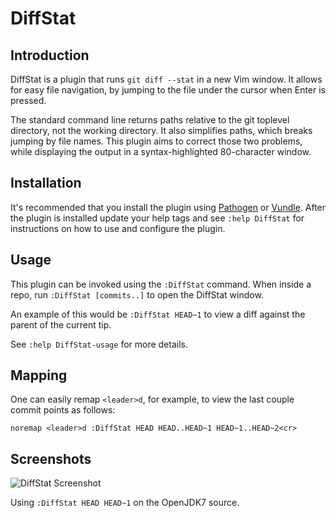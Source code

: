 # DiffStat

## Introduction

DiffStat is a plugin that runs `git diff --stat` in a new Vim window. It allows
for easy file navigation, by jumping to the file under the cursor when Enter is
pressed.

The standard command line returns paths relative to the git toplevel directory,
not the working directory.  It also simplifies paths, which breaks jumping by
file names. This plugin aims to correct those two problems, while displaying the
output in a syntax-highlighted 80-character window.

## Installation

It's recommended that you install the plugin using 
[Pathogen](https://github.com/tpope/vim-pathogen) or
[Vundle](https://github.com/gmarik/vundle). After the
plugin is installed update your help tags and see `:help DiffStat` for
instructions on how to use and configure the plugin.

## Usage

This plugin can be invoked using the `:DiffStat` command. When inside a repo,
run `:DiffStat [commits..]` to open the DiffStat window.

An example of this would be `:DiffStat HEAD~1` to view a diff against the
parent of the current tip.

See `:help DiffStat-usage` for more details.

## Mapping

One can easily remap `<leader>d`, for example, to view the last couple commit
points as follows:

`noremap <leader>d :DiffStat HEAD HEAD..HEAD~1 HEAD~1..HEAD~2<cr>`

## Screenshots 

![DiffStat Screenshot](https://raw.github.com/wiki/mpetrov/vim-diffstat/diffstat.png)

Using `:DiffStat HEAD HEAD~1` on the OpenJDK7 source.


